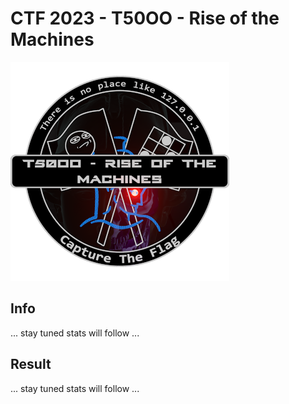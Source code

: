 # CTF 2023 - T50OO - Rise of the Machines

![logo](img/logo.png)

## Info
... stay tuned stats will follow ...

## Result
... stay tuned stats will follow ...

